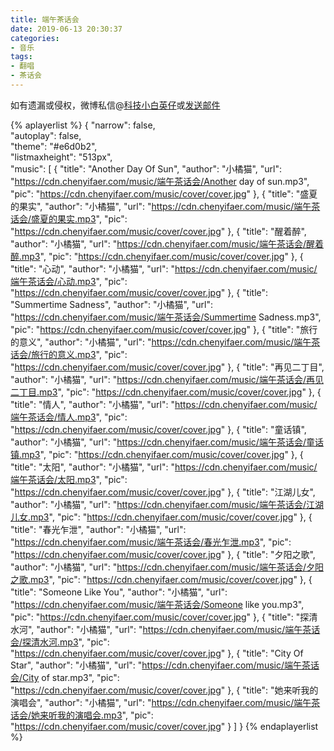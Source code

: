 ```yaml
---
title: 端午茶话会
date: 2019-06-13 20:30:37
categories:
- 音乐
tags:
- 翻唱
- 茶话会
---
```


如有遗漏或侵权，微博私信@<a href="https://weibo.com/kjxbyz" target="_blank">科技小白英仔</a>或<a href="mailto:me@chenyifaer.com" target="_blank">发送邮件</a>

<!--more-->

{% aplayerlist %}
{
    "narrow": false,                          
    "autoplay": false,                         
    "theme": "#e6d0b2",	  
    "listmaxheight": "513px",                    
    "music": [
        {
            "title": "Another Day Of Sun",
            "author": "小橘猫",
            "url": "https://cdn.chenyifaer.com/music/端午茶话会/Another day of sun.mp3",
            "pic": "https://cdn.chenyifaer.com/music/cover/cover.jpg"
        },
        {
            "title": "盛夏的果实",
            "author": "小橘猫",
            "url": "https://cdn.chenyifaer.com/music/端午茶话会/盛夏的果实.mp3",
            "pic": "https://cdn.chenyifaer.com/music/cover/cover.jpg"
        },
        {
            "title": "醒着醉",
            "author": "小橘猫",
            "url": "https://cdn.chenyifaer.com/music/端午茶话会/醒着醉.mp3",
            "pic": "https://cdn.chenyifaer.com/music/cover/cover.jpg"
        },
        {
            "title": "心动",
            "author": "小橘猫",
            "url": "https://cdn.chenyifaer.com/music/端午茶话会/心动.mp3",
            "pic": "https://cdn.chenyifaer.com/music/cover/cover.jpg"
        },
        {
            "title": "Summertime Sadness",
            "author": "小橘猫",
            "url": "https://cdn.chenyifaer.com/music/端午茶话会/Summertime Sadness.mp3",
            "pic": "https://cdn.chenyifaer.com/music/cover/cover.jpg"
        },
        {
            "title": "旅行的意义",
            "author": "小橘猫",
            "url": "https://cdn.chenyifaer.com/music/端午茶话会/旅行的意义.mp3",
            "pic": "https://cdn.chenyifaer.com/music/cover/cover.jpg"
        },
        {
            "title": "再见二丁目",
            "author": "小橘猫",
            "url": "https://cdn.chenyifaer.com/music/端午茶话会/再见二丁目.mp3",
            "pic": "https://cdn.chenyifaer.com/music/cover/cover.jpg"
        },
        {
            "title": "情人",
            "author": "小橘猫",
            "url": "https://cdn.chenyifaer.com/music/端午茶话会/情人.mp3",
            "pic": "https://cdn.chenyifaer.com/music/cover/cover.jpg"
        },
        {
            "title": "童话镇",
            "author": "小橘猫",
            "url": "https://cdn.chenyifaer.com/music/端午茶话会/童话镇.mp3",
            "pic": "https://cdn.chenyifaer.com/music/cover/cover.jpg"
        },
        {
            "title": "太阳",
            "author": "小橘猫",
            "url": "https://cdn.chenyifaer.com/music/端午茶话会/太阳.mp3",
            "pic": "https://cdn.chenyifaer.com/music/cover/cover.jpg"
        },
        {
            "title": "江湖儿女",
            "author": "小橘猫",
            "url": "https://cdn.chenyifaer.com/music/端午茶话会/江湖儿女.mp3",
            "pic": "https://cdn.chenyifaer.com/music/cover/cover.jpg"
        },
        {
            "title": "春光乍泄",
            "author": "小橘猫",
            "url": "https://cdn.chenyifaer.com/music/端午茶话会/春光乍泄.mp3",
            "pic": "https://cdn.chenyifaer.com/music/cover/cover.jpg"
        },
        {
            "title": "夕阳之歌",
            "author": "小橘猫",
            "url": "https://cdn.chenyifaer.com/music/端午茶话会/夕阳之歌.mp3",
            "pic": "https://cdn.chenyifaer.com/music/cover/cover.jpg"
        },
        {
            "title": "Someone Like You",
            "author": "小橘猫",
            "url": "https://cdn.chenyifaer.com/music/端午茶话会/Someone like you.mp3",
            "pic": "https://cdn.chenyifaer.com/music/cover/cover.jpg"
        },
        {
            "title": "探清水河",
            "author": "小橘猫",
            "url": "https://cdn.chenyifaer.com/music/端午茶话会/探清水河.mp3",
            "pic": "https://cdn.chenyifaer.com/music/cover/cover.jpg"
        },
        {
             "title": "City Of Star",
             "author": "小橘猫",
             "url": "https://cdn.chenyifaer.com/music/端午茶话会/City of star.mp3",
             "pic": "https://cdn.chenyifaer.com/music/cover/cover.jpg"
        },
        {
            "title": "她来听我的演唱会",
            "author": "小橘猫",
            "url": "https://cdn.chenyifaer.com/music/端午茶话会/她来听我的演唱会.mp3",
            "pic": "https://cdn.chenyifaer.com/music/cover/cover.jpg"
        }
    ]
}
{% endaplayerlist %}
